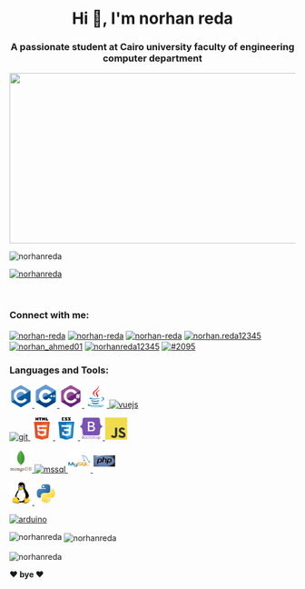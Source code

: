 <h1 align="center">Hi 👋, I'm norhan reda</h1>
<h3 align="center">A passionate student at Cairo university  faculty of engineering computer department </h3>
<!--
<img src="https://i0.wp.com/i.giphy.com/media/137EaR4vAOCn1S/giphy-downsized.gif?w=770&ssl=1" width="600" height="300" align="center">
-->
<!--
<img src="https://i.pinimg.com/originals/b4/3a/9a/b43a9a78438313a7d2d8e6dfcaef8e8d.gif" width="700" height="400" align="center">
-->
<img src="https://i.imgur.com/IkdLIvu.gif" width="700" height="300" align="center">


<p align="left"> <img src="https://komarev.com/ghpvc/?username=norhanreda&label=Profile%20views&color=0e75b6&style=flat" alt="norhanreda" /> </p>

<p align="left"> <a href="https://github.com/ryo-ma/github-profile-trophy"><img src="https://github-profile-trophy.vercel.app/?username=norhanreda" alt="norhanreda" /></a> </p>

<p align="left"> <a href="https://twitter.com/" target="blank"><img src="https://img.shields.io/twitter/follow/?logo=twitter&style=for-the-badge" alt="" /></a> </p>

<!-- - 📫 How to reach me **

- https://www.facebook.com/norhan.reda12345/

-  -https://www.linkedin.com/in/norhan-reda-4a37011b8/** -->

<h3 align="left">Connect with me:</h3>
<p align="left">

<a href="https://mail.google.com/mail/u/norhanreda12345@gmail.com" target="_blank"><img align="center" src="https://user-images.githubusercontent.com/54618801/63845533-ac1b0f80-c9bc-11e9-9d37-e2e03e4d2aee.png" alt="norhan-reda" height="30" width="40" /></a>
<a href="https://mail.google.com/mail/u/norhan.ahmed01@eng-st.cu.edu.eg" target="_blank"><img align="center" src="https://user-images.githubusercontent.com/54618801/63845533-ac1b0f80-c9bc-11e9-9d37-e2e03e4d2aee.png" alt="norhan-reda" height="30" width="40" /></a>
<a href="https://www.linkedin.com/in/norhan-reda-4a37011b8/" target="_blank"><img align="center" src="https://raw.githubusercontent.com/rahuldkjain/github-profile-readme-generator/master/src/images/icons/Social/linked-in-alt.svg" alt="norhan-reda" height="30" width="40" /></a>
<a href="https://fb.com/norhan.reda12345" target="_blank"><img align="center" src="https://raw.githubusercontent.com/rahuldkjain/github-profile-readme-generator/master/src/images/icons/Social/facebook.svg" alt="norhan.reda12345" height="30" width="40" /></a>
<a href="https://www.hackerrank.com/norhan_ahmed01" target="_blank"><img align="center" src="https://raw.githubusercontent.com/rahuldkjain/github-profile-readme-generator/master/src/images/icons/Social/hackerrank.svg" alt="norhan_ahmed01" height="30" width="40" /></a>
<a href="https://codeforces.com/profile/norhanreda12345" target="_blank"><img align="center" src="https://raw.githubusercontent.com/rahuldkjain/github-profile-readme-generator/master/src/images/icons/Social/codeforces.svg" alt="norhanreda12345" height="30" width="40" /></a>
<a href="https://discord.gg/#2095" target="_blank"><img align="center" src="https://raw.githubusercontent.com/rahuldkjain/github-profile-readme-generator/master/src/images/icons/Social/discord.svg" alt="#2095" height="30" width="40" /></a>
</p>

<h3 align="left">Languages and Tools:</h3>



<a href="https://www.cprogramming.com/" target="_blank" rel="noreferrer"> <img src="https://raw.githubusercontent.com/devicons/devicon/master/icons/c/c-original.svg" alt="c" width="40" height="40"/> </a>
<a href="https://www.w3schools.com/cpp/" target="_blank" rel="noreferrer"> <img src="https://raw.githubusercontent.com/devicons/devicon/master/icons/cplusplus/cplusplus-original.svg" alt="cplusplus" width="40" height="40"/> </a> <a href="https://www.w3schools.com/cs/" target="_blank" rel="noreferrer"> <img src="https://raw.githubusercontent.com/devicons/devicon/master/icons/csharp/csharp-original.svg" alt="csharp" width="40" height="40"/> </a>
<a href="https://www.java.com" target="_blank" rel="noreferrer"> <img src="https://raw.githubusercontent.com/devicons/devicon/master/icons/java/java-original.svg" alt="java" width="40" height="40"/> </a> 
<a href="https://www.tutorialandexample.com/vue-js-tutorial" target="_blank" rel="norefer"> <img src="https://www.tutorialandexample.com/wp-content/uploads/2020/05/Vue.js-Tutorial.png" alt="vuejs" width="40" height="40"/> </a> 

  
  <a href="https://git-scm.com/" target="_blank" rel="noreferrer"> <img src="https://www.vectorlogo.zone/logos/git-scm/git-scm-icon.svg" alt="git" width="40" height="40"/> </a>
 <a href="https://www.w3.org/html/" target="_blank" rel="noreferrer"> <img src="https://raw.githubusercontent.com/devicons/devicon/master/icons/html5/html5-original-wordmark.svg" alt="html5" width="40" height="40"/> </a> 
<a href="https://www.w3schools.com/css/" target="_blank" rel="noreferrer"> <img src="https://raw.githubusercontent.com/devicons/devicon/master/icons/css3/css3-original-wordmark.svg" alt="css3" width="40" height="40"/> </a>
<a href="https://getbootstrap.com" target="_blank" rel="noreferrer"> <img src="https://raw.githubusercontent.com/devicons/devicon/master/icons/bootstrap/bootstrap-plain-wordmark.svg" alt="bootstrap" width="40" height="40"/> </a>
<a href="https://developer.mozilla.org/en-US/docs/Web/JavaScript" target="_blank" rel="noreferrer"> <img src="https://raw.githubusercontent.com/devicons/devicon/master/icons/javascript/javascript-original.svg" alt="javascript" width="40" height="40"/> </a> 



<a href="https://www.mongodb.com/" target="_blank" rel="noreferrer"> <img src="https://raw.githubusercontent.com/devicons/devicon/master/icons/mongodb/mongodb-original-wordmark.svg" alt="mongodb" width="40" height="40"/> </a> 
<a href="https://www.microsoft.com/en-us/sql-server" target="_blank" rel="noreferrer"> <img src="https://www.svgrepo.com/show/303229/microsoft-sql-server-logo.svg" alt="mssql" width="40" height="40"/> </a> 
<a href="https://www.mysql.com/" target="_blank" rel="noreferrer"> <img src="https://raw.githubusercontent.com/devicons/devicon/master/icons/mysql/mysql-original-wordmark.svg" alt="mysql" width="40" height="40"/> </a> 
<a href="https://www.php.net" target="_blank" rel="noreferrer"> <img src="https://raw.githubusercontent.com/devicons/devicon/master/icons/php/php-original.svg" alt="php" width="40" height="40"/> </a> 


<a href="https://www.linux.org/" target="_blank" rel="noreferrer"> <img src="https://raw.githubusercontent.com/devicons/devicon/master/icons/linux/linux-original.svg" alt="linux" width="40" height="40"/> </a> 
<a href="https://www.python.org" target="_blank" rel="noreferrer"> <img src="https://raw.githubusercontent.com/devicons/devicon/master/icons/python/python-original.svg" alt="python" width="40" height="40"/> </a> </p>
<p align="left"> <a href="https://www.arduino.cc/" target="_blank" rel="noreferrer"> <img src="https://cdn.worldvectorlogo.com/logos/arduino-1.svg" alt="arduino" width="40" height="40"/></a>

<p><img align="left" src="https://github-readme-stats.vercel.app/api/top-langs?username=norhanreda&show_icons=true&locale=en&layout=compact" alt="norhanreda" /></p>

<p>&nbsp;<img align="center" src="https://github-readme-stats.vercel.app/api?username=norhanreda&show_icons=true&locale=en" alt="norhanreda" /></p>

<p><img align="center" src="https://github-readme-streak-stats.herokuapp.com/?user=norhanreda&" alt="norhanreda" /></p>

<b>♥ bye ♥ </b>
